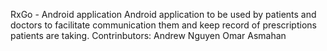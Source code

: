 RxGo - Android application
Android application to be used by patients and doctors to facilitate communication them
and keep record of prescriptions patients are taking.
Contrinbutors:
Andrew Nguyen
Omar
Asmahan
